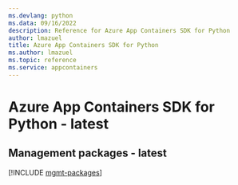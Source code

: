 ```yaml
---
ms.devlang: python
ms.data: 09/16/2022
description: Reference for Azure App Containers SDK for Python
author: lmazuel
title: Azure App Containers SDK for Python
ms.author: lmazuel
ms.topic: reference
ms.service: appcontainers
---
```

# Azure App Containers SDK for Python - latest

## Management packages - latest
[!INCLUDE [mgmt-packages](app-containers-mgmt-index.md)]